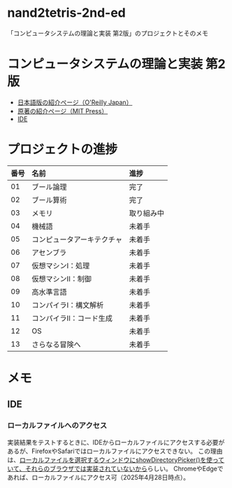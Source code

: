 # nand2tetris-2nd-ed
「コンピュータシステムの理論と実装 第2版」のプロジェクトとそのメモ

# コンピュータシステムの理論と実装 第2版

- [日本語版の紹介ページ（O'Reilly Japan）](https://www.oreilly.co.jp/books/9784814400874/)
- [原著の紹介ページ（MIT Press）](https://mitpress.mit.edu/9780262539807/the-elements-of-computing-systems/)
- [IDE](https://nand2tetris.github.io/web-ide)

# プロジェクトの進捗

| 番号 | 名前 | 進捗 |
| :--- | :--- | :--- |
| 01 | ブール論理 | 完了 |
| 02 | ブール算術 | 完了 |
| 03 | メモリ | 取り組み中 |
| 04 | 機械語 | 未着手 |
| 05 | コンピュータアーキテクチャ | 未着手 |
| 06 | アセンブラ | 未着手 |
| 07 | 仮想マシンⅠ：処理 | 未着手 |
| 08 | 仮想マシンⅡ：制御 | 未着手 |
| 09 | 高水準言語 | 未着手 |
| 10 | コンパイラⅠ：構文解析 | 未着手 |
| 11 | コンパイラⅡ：コード生成 | 未着手 |
| 12 | OS | 未着手 |
| 13 | さらなる冒険へ | 未着手 |

# メモ
## IDE
### ローカルファイルへのアクセス
実装結果をテストするときに、IDEからローカルファイルにアクセスする必要があるが、FirefoxやSafariではローカルファイルにアクセスできない。
この理由は、[ローカルファイルを選択するウィンドウにshowDirectoryPicker()を使っていて、それらのブラウザでは実装されていないから](https://github.com/nand2tetris/web-ide/issues/560#issuecomment-2654768606)らしい。
ChromeやEdgeであれば、ローカルファイルにアクセス可（2025年4月28日時点）。
